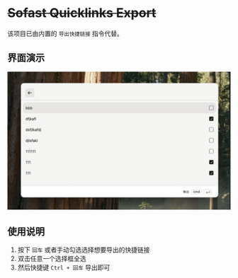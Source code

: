 # ~~Sofast Quicklinks Export~~

该项目已由内置的 `导出快捷链接` 指令代替。

## 界面演示

![img.png](public/img.png)

## 使用说明

1. 按下 `回车` 或者手动勾选选择想要导出的快捷链接
2. 双击任意一个选择框全选
3. 然后快捷键 `Ctrl + 回车` 导出即可
